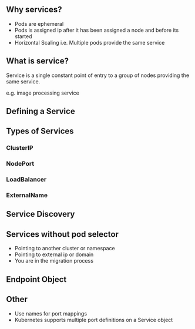 ## Why services?
* Pods are ephemeral
* Pods is assigned ip after it has been assigned a node and before its started
* Horizontal Scaling i.e. Multiple pods provide the same service

## What is service?
Service is a single constant point of entry to a group of nodes providing the same service.

e.g. image processing service

## Defining a Service


## Types of Services
### ClusterIP
### NodePort
### LoadBalancer
### ExternalName

## Service Discovery


## Services without pod selector
* Pointing to another cluster or namespace
* Pointing to external ip or domain
* You are in the migration process

## Endpoint Object

## Other
* Use names for port mappings
* Kubernetes supports multiple port definitions on a Service object
